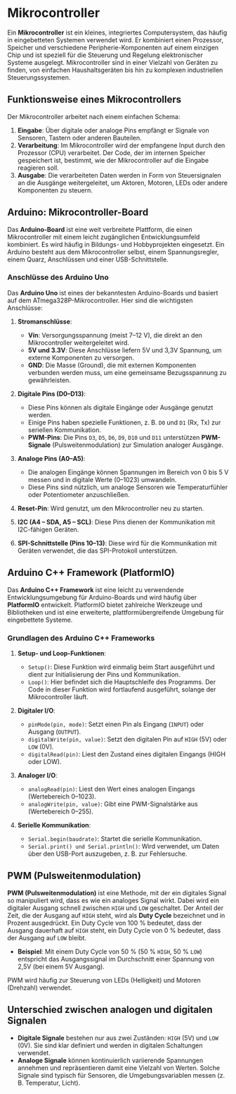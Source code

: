 # Mikrocontroller

Ein **Mikrocontroller** ist ein kleines, integriertes Computersystem, das häufig in eingebetteten Systemen verwendet wird. Er kombiniert einen Prozessor, Speicher und verschiedene Peripherie-Komponenten auf einem einzigen Chip und ist speziell für die Steuerung und Regelung elektronischer Systeme ausgelegt. Mikrocontroller sind in einer Vielzahl von Geräten zu finden, von einfachen Haushaltsgeräten bis hin zu komplexen industriellen Steuerungssystemen.

## Funktionsweise eines Mikrocontrollers

Der Mikrocontroller arbeitet nach einem einfachen Schema:
1. **Eingabe**: Über digitale oder analoge Pins empfängt er Signale von Sensoren, Tastern oder anderen Bauteilen.
2. **Verarbeitung**: Im Mikrocontroller wird der empfangene Input durch den Prozessor (CPU) verarbeitet. Der Code, der im internen Speicher gespeichert ist, bestimmt, wie der Mikrocontroller auf die Eingabe reagieren soll.
3. **Ausgabe**: Die verarbeiteten Daten werden in Form von Steuersignalen an die Ausgänge weitergeleitet, um Aktoren, Motoren, LEDs oder andere Komponenten zu steuern.

## Arduino: Mikrocontroller-Board

Das **Arduino-Board** ist eine weit verbreitete Plattform, die einen Mikrocontroller mit einem leicht zugänglichen Entwicklungsumfeld kombiniert. Es wird häufig in Bildungs- und Hobbyprojekten eingesetzt. Ein Arduino besteht aus dem Mikrocontroller selbst, einem Spannungsregler, einem Quarz, Anschlüssen und einer USB-Schnittstelle.

### Anschlüsse des Arduino Uno

Das **Arduino Uno** ist eines der bekanntesten Arduino-Boards und basiert auf dem ATmega328P-Mikrocontroller. Hier sind die wichtigsten Anschlüsse:

1. **Stromanschlüsse**:
   - **Vin**: Versorgungsspannung (meist 7–12 V), die direkt an den Mikrocontroller weitergeleitet wird.
   - **5V und 3.3V**: Diese Anschlüsse liefern 5V und 3,3V Spannung, um externe Komponenten zu versorgen.
   - **GND**: Die Masse (Ground), die mit externen Komponenten verbunden werden muss, um eine gemeinsame Bezugsspannung zu gewährleisten.

2. **Digitale Pins (D0–D13)**:
   - Diese Pins können als digitale Eingänge oder Ausgänge genutzt werden.
   - Einige Pins haben spezielle Funktionen, z. B. `D0` und `D1` (Rx, Tx) zur seriellen Kommunikation.
   - **PWM-Pins**: Die Pins `D3`, `D5`, `D6`, `D9`, `D10` und `D11` unterstützen **PWM-Signale** (Pulsweitenmodulation) zur Simulation analoger Ausgänge.

3. **Analoge Pins (A0–A5)**:
   - Die analogen Eingänge können Spannungen im Bereich von 0 bis 5 V messen und in digitale Werte (0–1023) umwandeln.
   - Diese Pins sind nützlich, um analoge Sensoren wie Temperaturfühler oder Potentiometer anzuschließen.

4. **Reset-Pin**: Wird genutzt, um den Mikrocontroller neu zu starten.

5. **I2C (A4 – SDA, A5 – SCL)**: Diese Pins dienen der Kommunikation mit I2C-fähigen Geräten.

6. **SPI-Schnittstelle (Pins 10–13)**: Diese wird für die Kommunikation mit Geräten verwendet, die das SPI-Protokoll unterstützen.

## Arduino C++ Framework (PlatformIO)

Das **Arduino C++ Framework** ist eine leicht zu verwendende Entwicklungsumgebung für Arduino-Boards und wird häufig über **PlatformIO** entwickelt. PlatformIO bietet zahlreiche Werkzeuge und Bibliotheken und ist eine erweiterte, plattformübergreifende Umgebung für eingebettete Systeme.

### Grundlagen des Arduino C++ Frameworks

1. **Setup- und Loop-Funktionen**:
   - `Setup()`: Diese Funktion wird einmalig beim Start ausgeführt und dient zur Initialisierung der Pins und Kommunikation.
   - `Loop()`: Hier befindet sich die Hauptschleife des Programms. Der Code in dieser Funktion wird fortlaufend ausgeführt, solange der Mikrocontroller läuft.

2. **Digitaler I/O**:
   - `pinMode(pin, mode)`: Setzt einen Pin als Eingang (`INPUT`) oder Ausgang (`OUTPUT`).
   - `digitalWrite(pin, value)`: Setzt den digitalen Pin auf `HIGH` (5V) oder `LOW` (0V).
   - `digitalRead(pin)`: Liest den Zustand eines digitalen Eingangs (HIGH oder LOW).

3. **Analoger I/O**:
   - `analogRead(pin)`: Liest den Wert eines analogen Eingangs (Wertebereich 0–1023).
   - `analogWrite(pin, value)`: Gibt eine PWM-Signalstärke aus (Wertebereich 0–255).

4. **Serielle Kommunikation**:
   - `Serial.begin(baudrate)`: Startet die serielle Kommunikation.
   - `Serial.print() und Serial.println()`: Wird verwendet, um Daten über den USB-Port auszugeben, z. B. zur Fehlersuche.

## PWM (Pulsweitenmodulation)

**PWM (Pulsweitenmodulation)** ist eine Methode, mit der ein digitales Signal so manipuliert wird, dass es wie ein analoges Signal wirkt. Dabei wird ein digitaler Ausgang schnell zwischen `HIGH` und `LOW` geschaltet. Der Anteil der Zeit, die der Ausgang auf `HIGH` steht, wird als **Duty Cycle** bezeichnet und in Prozent ausgedrückt. Ein Duty Cycle von 100 % bedeutet, dass der Ausgang dauerhaft auf `HIGH` steht, ein Duty Cycle von 0 % bedeutet, dass der Ausgang auf `LOW` bleibt.

- **Beispiel**: Mit einem Duty Cycle von 50 % (50 % `HIGH`, 50 % `LOW`) entspricht das Ausgangssignal im Durchschnitt einer Spannung von 2,5V (bei einem 5V Ausgang).

PWM wird häufig zur Steuerung von LEDs (Helligkeit) und Motoren (Drehzahl) verwendet.

## Unterschied zwischen analogen und digitalen Signalen

- **Digitale Signale** bestehen nur aus zwei Zuständen: `HIGH` (5V) und `LOW` (0V). Sie sind klar definiert und werden in digitalen Schaltungen verwendet.
- **Analoge Signale** können kontinuierlich variierende Spannungen annehmen und repräsentieren damit eine Vielzahl von Werten. Solche Signale sind typisch für Sensoren, die Umgebungsvariablen messen (z. B. Temperatur, Licht).
